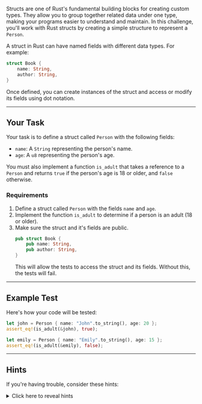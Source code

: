 Structs are one of Rust's fundamental building blocks for creating custom types. They allow you to group together related data under one type, making your programs easier to understand and maintain. In this challenge, you'll work with Rust structs by creating a simple structure to represent a `Person`.

A struct in Rust can have named fields with different data types. For example:

```rust
struct Book {
    name: String,
    author: String,
}
```

Once defined, you can create instances of the struct and access or modify its fields using dot notation.

---

## Your Task

Your task is to define a struct called `Person` with the following fields:

- `name`: A `String` representing the person's name.
- `age`: A `u8` representing the person's age.

You must also implement a function `is_adult` that takes a reference to a `Person` and returns `true` if the person's age is 18 or older, and `false` otherwise.

### Requirements

1. Define a struct called `Person` with the fields `name` and `age`.
2. Implement the function `is_adult` to determine if a person is an adult (18 or older).
3. Make sure the struct and it's fields are public.
   ```rust
   pub struct Book {
       pub name: String,
       pub author: String,
   }
   ```
   This will allow the tests to access the struct and its fields. Without this, the tests will fail.

---

## Example Test

Here's how your code will be tested:

```rust
let john = Person { name: "John".to_string(), age: 20 };
assert_eq!(is_adult(&john), true);

let emily = Person { name: "Emily".to_string(), age: 15 };
assert_eq!(is_adult(&emily), false);
```

---

## Hints

If you're having trouble, consider these hints:

<details>
  <summary>Click here to reveal hints</summary>

- Use `&` to pass references to avoid unnecessary copies.
- Remember that `String` is a heap-allocated type, and its ownership rules apply when assigning or passing it around.
- Use the `age` field directly in a comparison for the `is_adult` function.

</details>
